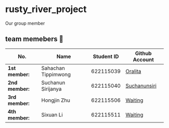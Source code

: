 # rusty_river_project

Our group member

## team memebers 🌿
| No. | Name | Student ID | Github Account |
| --------------- | ------------------- | --------- | --------- |
| **1st member:** | Sahachan Tippimwong | 622115039 | [Oralita](https://github.com/oat431) |
| **2nd member:** | Suchanun Sirijanya | 622115040 | [Suchanunsiri](https://github.com/Suchanunsiri) |
| **3rd member:** | Hongjin Zhu | 622115506 | [Waiting]() |
| **4th member:** | Sixuan Li | 622115511 | [Waiting]() |
